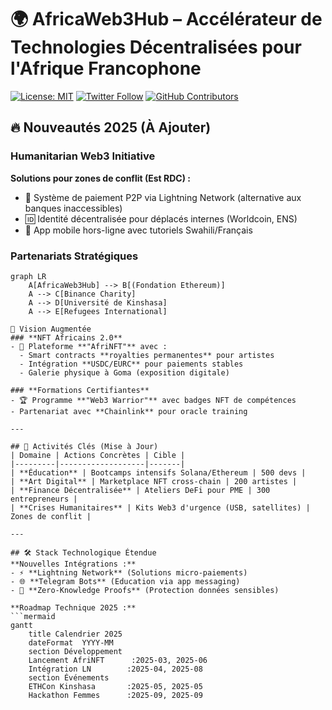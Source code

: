 # 🌍 AfricaWeb3Hub – Accélérateur de Technologies Décentralisées pour l'Afrique Francophone

[![License: MIT](https://img.shields.io/badge/License-MIT-yellow.svg)](LICENSE)
[![Twitter Follow](https://img.shields.io/twitter/follow/kingofcongo11?style=social)](https://twitter.com/kingofcongo11)
[![GitHub Contributors](https://img.shields.io/github/contributors/Prince2993/web3-initiation-blockchain-training)](https://github.com/Prince2993/web3-initiation-blockchain-training/graphs/contributors)

## 🔥 Nouveautés 2025 (À Ajouter)
### **Humanitarian Web3 Initiative**
**Solutions pour zones de conflit (Est RDC) :**
- 💸 Système de paiement P2P via Lightning Network (alternative aux banques inaccessibles)
- 🆔 Identité décentralisée pour déplacés internes (Worldcoin, ENS)
- 📱 App mobile hors-ligne avec tutoriels Swahili/Français

### **Partenariats Stratégiques**
```mermaid
graph LR
    A[AfricaWeb3Hub] --> B[(Fondation Ethereum)]
    A --> C[Binance Charity]
    A --> D[Université de Kinshasa]
    A --> E[Refugees International]

🎯 Vision Augmentée
### **NFT Africains 2.0**
- 🎨 Plateforme **"AfriNFT"** avec :
  - Smart contracts **royalties permanentes** pour artistes
  - Intégration **USDC/EURC** pour paiements stables
  - Galerie physique à Goma (exposition digitale)

### **Formations Certifiantes**
- 🏆 Programme **"Web3 Warrior"** avec badges NFT de compétences
- Partenariat avec **Chainlink** pour oracle training

---

## 🧩 Activités Clés (Mise à Jour)
| Domaine | Actions Concrètes | Cible |
|---------|-------------------|-------|
| **Éducation** | Bootcamps intensifs Solana/Ethereum | 500 devs |
| **Art Digital** | Marketplace NFT cross-chain | 200 artistes |
| **Finance Décentralisée** | Ateliers DeFi pour PME | 300 entrepreneurs |
| **Crises Humanitaires** | Kits Web3 d'urgence (USB, satellites) | Zones de conflit |

---

## 🛠️ Stack Technologique Étendue
**Nouvelles Intégrations :**
- ⚡ **Lightning Network** (Solutions micro-paiements)
- 🌐 **Telegram Bots** (Education via app messaging)
- 🔐 **Zero-Knowledge Proofs** (Protection données sensibles)

**Roadmap Technique 2025 :**
```mermaid
gantt
    title Calendrier 2025
    dateFormat  YYYY-MM
    section Développement
    Lancement AfriNFT      :2025-03, 2025-06
    Intégration LN        :2025-04, 2025-08
    section Événements
    ETHCon Kinshasa       :2025-05, 2025-05
    Hackathon Femmes      :2025-09, 2025-09 